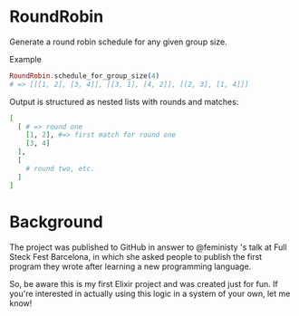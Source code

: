 RoundRobin
====

Generate a round robin schedule for any given group size.

Example

```elixir
RoundRobin.schedule_for_group_size(4)
# => [[[1, 2], [3, 4]], [[3, 1], [4, 2]], [[2, 3], [1, 4]]]
```

Output is structured as nested lists with rounds and matches:

```elixir
[
  [ # => round one
    [1, 2], #=> first match for round one
    [3, 4]
  ],
  [
    # round two, etc.
  ]
]
```

Background
====

The project was published to GitHub in answer to @feministy 's talk at Full Steck Fest Barcelona, in which she asked people to publish the first program they wrote after learning a new programming language.

So, be aware this is my first Elixir project and was created just for fun. If you're interested in actually using this logic in a system of your own, let me know!
